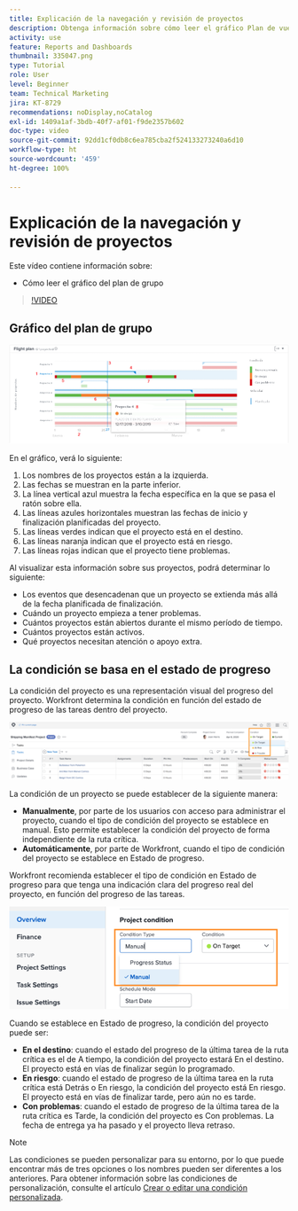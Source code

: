 ```yaml
---
title: Explicación de la navegación y revisión de proyectos
description: Obtenga información sobre cómo leer el gráfico Plan de vuelo en [!UICONTROL Análisis mejorado].
activity: use
feature: Reports and Dashboards
thumbnail: 335047.png
type: Tutorial
role: User
level: Beginner
team: Technical Marketing
jira: KT-8729
recommendations: noDisplay,noCatalog
exl-id: 1409a1af-3bdb-40f7-af01-f9de2357b602
doc-type: video
source-git-commit: 92dd1cf0db8c6ea785cba2f524133273240a6d10
workflow-type: ht
source-wordcount: '459'
ht-degree: 100%

---
```


# Explicación de la navegación y revisión de proyectos

Este vídeo contiene información sobre:

* Cómo leer el gráfico del plan de grupo

>[!VIDEO](https://video.tv.adobe.com/v/335047/?quality=12&learn=on)

## Gráfico del plan de grupo

![Imagen de un gráfico del plan de grupo con números que coinciden con las viñetas siguientes](assets/section-2-1.png)

En el gráfico, verá lo siguiente:

1. Los nombres de los proyectos están a la izquierda.
1. Las fechas se muestran en la parte inferior.
1. La línea vertical azul muestra la fecha específica en la que se pasa el ratón sobre ella.
1. Las líneas azules horizontales muestran las fechas de inicio y finalización planificadas del proyecto.
1. Las líneas verdes indican que el proyecto está en el destino.
1. Las líneas naranja indican que el proyecto está en riesgo.
1. Las líneas rojas indican que el proyecto tiene problemas.

Al visualizar esta información sobre sus proyectos, podrá determinar lo siguiente:

* Los eventos que desencadenan que un proyecto se extienda más allá de la fecha planificada de finalización.
* Cuándo un proyecto empieza a tener problemas.
* Cuántos proyectos están abiertos durante el mismo período de tiempo.
* Cuántos proyectos están activos.
* Qué proyectos necesitan atención o apoyo extra.

## La condición se basa en el estado de progreso

La condición del proyecto es una representación visual del progreso del proyecto. Workfront determina la condición en función del estado de progreso de las tareas dentro del proyecto.

![Una imagen de los posibles estados de progreso](assets/section-2-2.png)

La condición de un proyecto se puede establecer de la siguiente manera:

* **Manualmente**, por parte de los usuarios con acceso para administrar el proyecto, cuando el tipo de condición del proyecto se establece en manual. Esto permite establecer la condición del proyecto de forma independiente de la ruta crítica.
* **Automáticamente**, por parte de Workfront, cuando el tipo de condición del proyecto se establece en Estado de progreso.

Workfront recomienda establecer el tipo de condición en Estado de progreso para que tenga una indicación clara del progreso real del proyecto, en función del progreso de las tareas.

![Imagen de los posibles estados de progreso](assets/section-2-3.png)

Cuando se establece en Estado de progreso, la condición del proyecto puede ser:

* **En el destino**: cuando el estado del progreso de la última tarea de la ruta crítica es el de A tiempo, la condición del proyecto estará En el destino. El proyecto está en vías de finalizar según lo programado.
* **En riesgo**: cuando el estado de progreso de la última tarea en la ruta crítica está Detrás o En riesgo, la condición del proyecto está En riesgo. El proyecto está en vías de finalizar tarde, pero aún no es tarde.
* **Con problemas**: cuando el estado de progreso de la última tarea de la ruta crítica es Tarde, la condición del proyecto es Con problemas. La fecha de entrega ya ha pasado y el proyecto lleva retraso.

>[!NOTE]
>
>Las condiciones se pueden personalizar para su entorno, por lo que puede encontrar más de tres opciones o los nombres pueden ser diferentes a los anteriores. Para obtener información sobre las condiciones de personalización, consulte el artículo [Crear o editar una condición personalizada](https://experienceleague.adobe.com/docs/workfront/using/administration-and-setup/customize/custom-conditions/create-edit-custom-conditions.html?lang=es).

